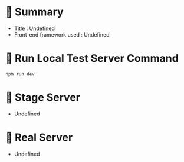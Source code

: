 # 📌 Summary
- Title : Undefined
- Front-end framework used : Undefined


# 📌 Run Local Test Server Command
```
npm run dev
```

# 📌 Stage Server
- Undefined


# 📌 Real Server
- Undefined

